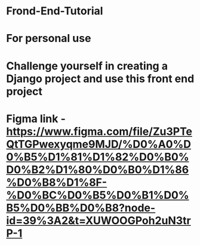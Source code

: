 # Frond-End-Tutorial
# For personal use
# Challenge yourself in creating a Django project and use this front end project
# Figma link - https://www.figma.com/file/Zu3PTeQtTGPwexyqme9MJD/%D0%A0%D0%B5%D1%81%D1%82%D0%B0%D0%B2%D1%80%D0%B0%D1%86%D0%B8%D1%8F-%D0%BC%D0%B5%D0%B1%D0%B5%D0%BB%D0%B8?node-id=39%3A2&t=XUWOOGPoh2uN3trP-1
